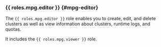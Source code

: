 ### {{ roles.mpg.editor }} {#mpg-editor}

The `{{ roles.mpg.editor }}` role enables you to create, edit, and delete clusters as well as view information about clusters, runtime logs, and quotas.

It includes the `{{ roles.mpg.viewer }}` role.
